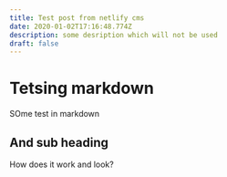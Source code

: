 ```yaml
---
title: Test post from netlify cms
date: 2020-01-02T17:16:48.774Z
description: some desription which will not be used
draft: false
---
```

# Tetsing markdown

SOme test in markdown

## And sub heading

How does it work and look?
